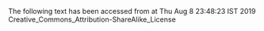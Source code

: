 The following text has been accessed from at Thu Aug 8 23:48:23 IST 2019
Creative_Commons_Attribution-ShareAlike_License
